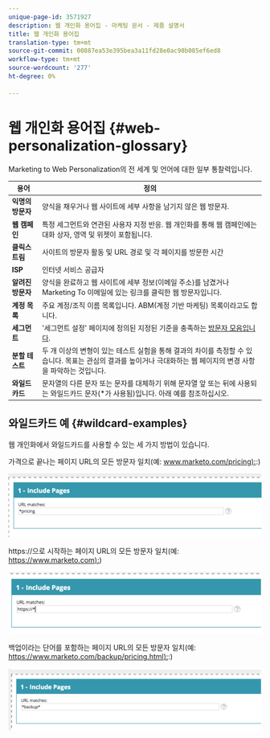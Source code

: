 ```yaml
---
unique-page-id: 3571927
description: 웹 개인화 용어집 - 마케팅 문서 - 제품 설명서
title: 웹 개인화 용어집
translation-type: tm+mt
source-git-commit: 00887ea53e395bea3a11fd28e0ac98b085ef6ed8
workflow-type: tm+mt
source-wordcount: '277'
ht-degree: 0%

---
```



# 웹 개인화 용어집 {#web-personalization-glossary}

Marketing to Web Personalization의 전 세계 및 언어에 대한 일부 통찰력입니다.

| 용어 | 정의 |
|---|---|
| **익명의 방문자** | 양식을 채우거나 웹 사이트에 세부 사항을 남기지 않은 웹 방문자. |
| **웹 캠페인** | 특정 세그먼트와 연관된 사용자 지정 반응. 웹 개인화를 통해 웹 캠페인에는 대화 상자, 영역 및 위젯이 포함됩니다. |
| **클릭스트림** | 사이트의 방문자 활동 및 URL 경로 및 각 페이지를 방문한 시간 |
| **ISP** | 인터넷 서비스 공급자 |
| **알려진 방문자** | 양식을 완료하고 웹 사이트에 세부 정보(이메일 주소)를 남겼거나 Marketing To 이메일에 있는 링크를 클릭한 웹 방문자입니다. |
| **계정 목록** | 주요 계정/조직 이름 목록입니다. ABM(계정 기반 마케팅) 목록이라고도 합니다. |
| **세그먼트** | &#39;세그먼트 설정&#39; 페이지에 정의된 지정된 기준을 충족하는 [방문자 모음입니다](../../../product-docs/web-personalization/using-web-segments/web-segments.md). |
| **분할 테스트** | 두 개 이상의 변형이 있는 테스트 실험을 통해 결과의 차이를 측정할 수 있습니다. 목표는 관심의 결과를 높이거나 극대화하는 웹 페이지의 변경 사항을 파악하는 것입니다. |
| **와일드카드** | 문자열의 다른 문자 또는 문자를 대체하기 위해 문자열 앞 또는 뒤에 사용되는 와일드카드 문자(*가 사용됨)입니다. 아래 예를 참조하십시오. |

## 와일드카드 예 {#wildcard-examples}

웹 개인화에서 와일드카드를 사용할 수 있는 세 가지 방법이 있습니다.

가격으로 끝나는 페이지 URL의 모든 방문자 일치(예: [www.marketo.com/pricing):](http://www.marketo.com/pricing):)

![](assets/wildcard-example-1.png)

https://으로 시작하는 페이지 URL의 모든 방문자 일치(예: [https://www.marketo.com):](https://www.marketo.com))

![](assets/wildcard-example-2.png)

백업이라는 단어를 포함하는 페이지 URL의 모든 방문자 일치(예: [https://www.marketo.com/backup/pricing.html):](https://www.marketo.com/backup/pricing.html):)

![](assets/wildcard-example-3.png)

